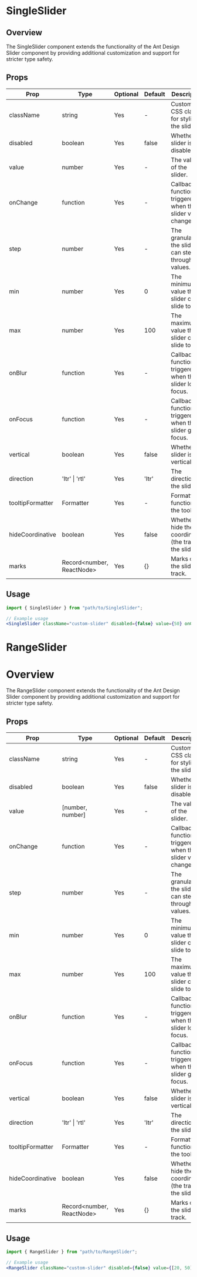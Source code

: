 # SingleSlider

## Overview

The SingleSlider component extends the functionality of the Ant Design Slider component by providing additional customization and support for stricter type safety.

## Props

| Prop             | Type                      | Optional | Default | Description                                                 |
| ---------------- | ------------------------- | -------- | ------- | ----------------------------------------------------------- |
| className        | string                    | Yes      | -       | Custom CSS class for styling the slider.                    |
| disabled         | boolean                   | Yes      | false   | Whether the slider is disabled.                             |
| value            | number                    | Yes      | -       | The value of the slider.                                    |
| onChange         | function                  | Yes      | -       | Callback function triggered when the slider value changes.  |
| step             | number                    | Yes      | -       | The granularity the slider can step through values.         |
| min              | number                    | Yes      | 0       | The minimum value the slider can slide to.                  |
| max              | number                    | Yes      | 100     | The maximum value the slider can slide to.                  |
| onBlur           | function                  | Yes      | -       | Callback function triggered when the slider loses focus.    |
| onFocus          | function                  | Yes      | -       | Callback function triggered when the slider gains focus.    |
| vertical         | boolean                   | Yes      | false   | Whether the slider is vertical.                             |
| direction        | 'ltr' \| 'rtl'            | Yes      | 'ltr'   | The direction of the slider.                                |
| tooltipFormatter | Formatter                 | Yes      | -       | Formatter function for the tooltip.                         |
| hideCoordinative | boolean                   | Yes      | false   | Whether to hide the coordinative (the track of the slider). |
| marks            | Record<number, ReactNode> | Yes      | {}      | Marks on the slider track.                                  |

## Usage

```jsx
import { SingleSlider } from "path/to/SingleSlider";

// Example usage
<SingleSlider className="custom-slider" disabled={false} value={50} onChange={(value) => console.log("Slider value:", value)} step={5} min={0} max={100} direction="ltr" tooltipFormatter={(value) => `${value}%`} hideCoordinative={false} vertical={false} marks={{ 0: "0%", 50: "50%", 100: "100%" }} />;
```

# RangeSlider

# Overview

The RangeSlider component extends the functionality of the Ant Design Slider component by providing additional customization and support for stricter type safety.

## Props

| Prop             | Type                      | Optional | Default | Description                                                 |
| ---------------- | ------------------------- | -------- | ------- | ----------------------------------------------------------- |
| className        | string                    | Yes      | -       | Custom CSS class for styling the slider.                    |
| disabled         | boolean                   | Yes      | false   | Whether the slider is disabled.                             |
| value            | [number, number]          | Yes      | -       | The value of the slider.                                    |
| onChange         | function                  | Yes      | -       | Callback function triggered when the slider value changes.  |
| step             | number                    | Yes      | -       | The granularity the slider can step through values.         |
| min              | number                    | Yes      | 0       | The minimum value the slider can slide to.                  |
| max              | number                    | Yes      | 100     | The maximum value the slider can slide to.                  |
| onBlur           | function                  | Yes      | -       | Callback function triggered when the slider loses focus.    |
| onFocus          | function                  | Yes      | -       | Callback function triggered when the slider gains focus.    |
| vertical         | boolean                   | Yes      | false   | Whether the slider is vertical.                             |
| direction        | 'ltr' \| 'rtl'            | Yes      | 'ltr'   | The direction of the slider.                                |
| tooltipFormatter | Formatter                 | Yes      | -       | Formatter function for the tooltip.                         |
| hideCoordinative | boolean                   | Yes      | false   | Whether to hide the coordinative (the track of the slider). |
| marks            | Record<number, ReactNode> | Yes      | {}      | Marks on the slider track.                                  |

## Usage

```jsx
import { RangeSlider } from "path/to/RangeSlider";

// Example usage
<RangeSlider className="custom-slider" disabled={false} value={[20, 50]} onChange={(value) => console.log("Slider value:", value)} step={5} min={0} max={100} direction="ltr" tooltipFormatter={(value) => `${value}%`} hideCoordinative={false} vertical={false} marks={{ 0: "0%", 50: "50%", 100: "100%" }} />;
```
